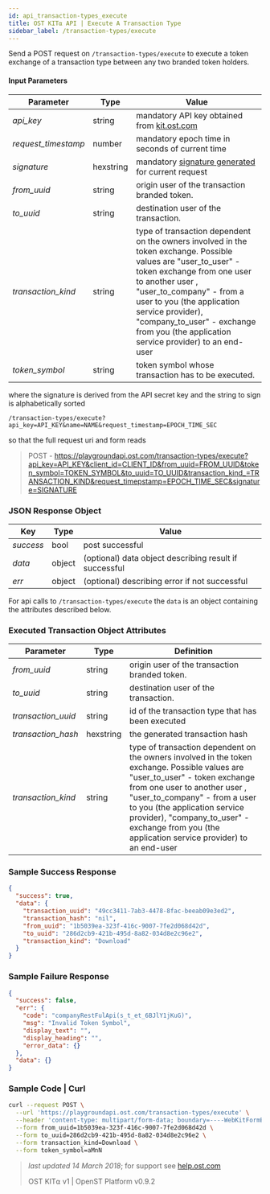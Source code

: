 ```yaml
---
id: api_transaction-types_execute
title: OST KIT⍺ API | Execute A Transaction Type
sidebar_label: /transaction-types/execute
---
```


Send a POST request on `/transaction-types/execute` to execute a token exchange of a transaction type between any two branded token holders.

#### Input Parameters
| Parameter           | Type   | Value                                               |
|---------------------|--------|-----------------------------------------------------|
| _api_key_           | string    | mandatory API key obtained from [kit.ost.com](https://kit.ost.com) |
| _request_timestamp_ | number    | mandatory epoch time in seconds of current time |
| _signature_         | hexstring | mandatory [signature generated]() for current request |
| _from_uuid_    | string | origin user of the transaction branded token.  |
| _to_uuid_      | string | destination user of the transaction.           |
| _transaction_kind_  | string | type of transaction dependent on the owners involved in the token exchange. Possible values are "user_to_user" - token exchange from one user to another user  , "user_to_company" - from a user to you (the application service provider), "company_to_user" - exchange from you (the application service provider) to an end-user  |
| _token_symbol_ | string | token symbol whose transaction has to be executed. |

where the signature is derived from the API secret key and the string to sign is alphabetically sorted

`/transaction-types/execute?api_key=API_KEY&name=NAME&request_timestamp=EPOCH_TIME_SEC`

so that the full request uri and form reads

> POST - https://playgroundapi.ost.com/transaction-types/execute?api_key=API_KEY&client_id=CLIENT_ID&from_uuid=FROM_UUID&token_symbol=TOKEN_SYMBOL&to_uuid=TO_UUID&transaction_kind_=TRANSACTION_KIND&request_timepstamp=EPOCH_TIME_SEC&signature=SIGNATURE

### JSON Response Object

| Key        | Type   | Value      |
|------------|--------|------------|
| _success_  | bool   | post successful |
| _data_     | object | (optional) data object describing result if successful   |
| _err_      | object | (optional) describing error if not successful |

For api calls to `/transaction-types/execute` the `data` is an object containing the attributes described below.


### Executed Transaction Object Attributes

| Parameter           | Type   | Definition  |
|---------------------|--------|----------------------------------|
| _from_uuid_    | string | origin user of the transaction branded token.  |
| _to_uuid_      | string | destination user of the transaction.           |
| _transaction_uuid_      | string | id of the transaction type that has been executed|
| _transaction_hash_ | hexstring | the generated transaction hash |
| _transaction_kind_  | string | type of transaction dependent on the owners involved in the token exchange. Possible values are "user_to_user" - token exchange from one user to another user  , "user_to_company" - from a user to you (the application service provider), "company_to_user" - exchange from you (the application service provider) to an end-user  |


### Sample Success Response
```json
{
  "success": true,
  "data": {
    "transaction_uuid": "49cc3411-7ab3-4478-8fac-beeab09e3ed2",
    "transaction_hash": "nil",
    "from_uuid": "1b5039ea-323f-416c-9007-7fe2d068d42d",
    "to_uuid": "286d2cb9-421b-495d-8a82-034d8e2c96e2",
    "transaction_kind": "Download"
  }
}
```

### Sample Failure Response
```json
{
  "success": false,
  "err": {
    "code": "companyRestFulApi(s_t_et_6BJlY1jKuG)",
    "msg": "Invalid Token Symbol",
    "display_text": "",
    "display_heading": "",
    "error_data": {}
  },
  "data": {}
}
```

### Sample Code | Curl
```bash
curl --request POST \
  --url 'https://playgroundapi.ost.com/transaction-types/execute' \
  --header 'content-type: multipart/form-data; boundary=----WebKitFormBoundary7MA4YWxkTrZu0gW' \
  --form from_uuid=1b5039ea-323f-416c-9007-7fe2d068d42d \
  --form to_uuid=286d2cb9-421b-495d-8a82-034d8e2c96e2 \
  --form transaction_kind=Download \
  --form token_symbol=aMnN
```


>_last updated 14 March 2018_; for support see [help.ost.com](help.ost.com)
>
> OST KIT⍺ v1 | OpenST Platform v0.9.2
